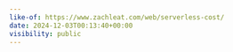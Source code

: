 ```yaml
---
like-of: https://www.zachleat.com/web/serverless-cost/
date: 2024-12-03T00:13:40+00:00
visibility: public
---
```

